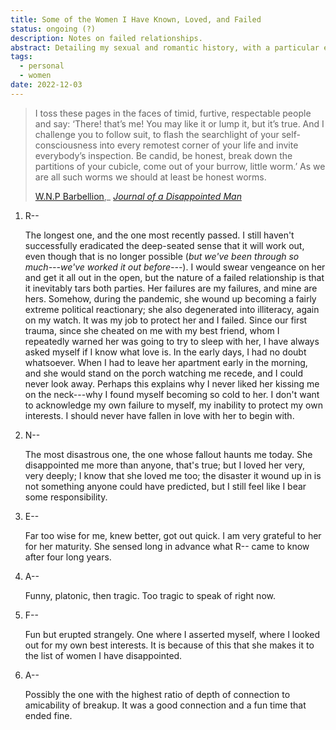 ```yaml
---
title: Some of the Women I Have Known, Loved, and Failed
status: ongoing (?)
description: Notes on failed relationships.
abstract: Detailing my sexual and romantic history, with a particular eye to recognizing patterns. Patterns in the women I become attached to; patterns in our relations; patterns in their failure.
tags:
  - personal
  - women
date: 2022-12-03
---
```


> I toss these pages in the faces of timid, furtive, respectable people and say: ‘There! that’s me! You may like it or lump it, but it’s true. And I challenge you to follow suit, to flash the searchlight of your self-consciousness into every remotest corner of your life and invite everybody’s inspection. Be candid, be honest, break down the partitions of your cubicle, come out of your burrow, little worm.’ As we are all such worms we should at least be honest worms.
> 
> [W.N.P Barbellion](https://en.wikipedia.org/wiki/W._N._P._Barbellion),_ [*Journal of a Disappointed Man*](https://www.pseudopodium.org/barbellionblog/books.html)

1. R--

	The longest one, and the one most recently passed. I still haven't successfully eradicated the deep-seated sense that it will work out, even though that is no longer possible (*but we've been through so much---we've worked it out before---*). I would swear vengeance on her and get it all out in the open, but the nature of a failed relationship is that it inevitably tars both parties. Her failures are my failures, and mine are hers. Somehow, during the pandemic, she wound up becoming a fairly extreme political reactionary; she also degenerated into illiteracy, again on my watch. It was my job to protect her and I failed. Since our first trauma, since she cheated on me with my best friend, whom I repeatedly warned her was going to try to sleep with her, I have always asked myself if I know what love is. In the early days, I had no doubt whatsoever. When I had to leave her apartment early in the morning, and she would stand on the porch watching me recede, and I could never look away. Perhaps this explains why I never liked her kissing me on the neck---why I found myself becoming so cold to her. I don't want to acknowledge my own failure to myself, my inability to protect my own interests. I should never have fallen in love with her to begin with.

2. N--

	The most disastrous one, the one whose fallout haunts me today. She disappointed me more than anyone, that's true; but I loved her very, very deeply; I know that she loved me too; the disaster it wound up in is not something anyone could have predicted, but I still feel like I bear some responsibility.

2. E--

	Far too wise for me, knew better, got out quick. I am very grateful to her for her maturity. She sensed long in advance what R-- came to know after four long years.

2. A--

	Funny, platonic, then tragic. Too tragic to speak of right now.

2. F--

	Fun but erupted strangely. One where I asserted myself, where I looked out for my own best interests. It is because of this that she makes it to the list of women I have disappointed.

3. A--

	Possibly the one with the highest ratio of depth of connection to amicability of breakup. It was a good connection and a fun time that ended fine.
